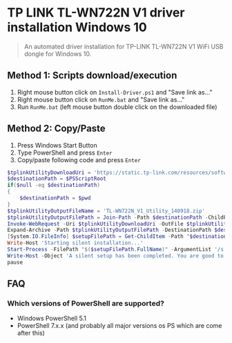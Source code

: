 # TP LINK TL-WN722N V1 driver installation Windows 10

> An automated driver installation for TP-LINK TL-WN722N V1 WiFi USB dongle for Windows 10.

## Method 1: Scripts download/execution

1. Right mouse button click on `Install-Driver.ps1` and "Save link as..."
2. Right mouse button click on `RunMe.bat` and "Save link as..."
3. Run `RunMe.bat` (left mouse button double click on the downloaded file)

## Method 2: Copy/Paste

1. Press Windows Start Button
2. Type PowerShell and press `Enter`
3. Copy/paste following code and press `Enter`

```powershell
$tplinkUtilityDownloadUri = 'https://static.tp-link.com/resources/software/TL-WN722N_V1_Utility_140918.zip'
$destinationPath = $PSScriptRoot
if($null -eq $destinationPath)
{
    $destinationPath = $pwd
}
$tplinkUtilityOutputFileName = 'TL-WN722N_V1_Utility_140918.zip'
$tplinkUtilityOutputFilePath = Join-Path -Path $destinationPath -ChildPath $tplinkUtilityOutputFileName
Invoke-WebRequest -Uri $tplinkUtilityDownloadUri -OutFile $tplinkUtilityOutputFilePath
Expand-Archive -Path $tplinkUtilityOutputFilePath -DestinationPath $destinationPath -Force
[System.IO.FileInfo] $setupFilePath = Get-ChildItem -Path "$destinationPath" -Recurse -File -Filter 'Setup.exe' | Select-Object -First 1
Write-Host 'Starting silent installation...'
Start-Process -FilePath "$($setupFilePath.FullName)" -ArgumentList '/s /v /qb' -Wait
Write-Host -Object 'A silent setup has been completed. You are good to go.`nPress any key to close this window...'
pause
```

## FAQ

### Which versions of PowerShell are supported?

* Windows PowerShell 5.1
* PowerShell 7.x.x (and probably all major versions os PS which are come after this)
